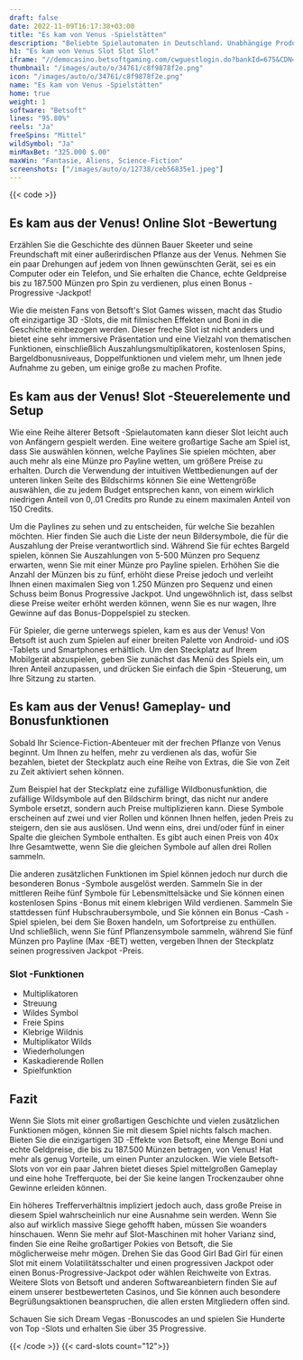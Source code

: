 ```yaml
---
draft: false
date: 2022-11-09T16:17:38+03:00
title: "Es kam von Venus -Spielstätten"
description: "Beliebte Spielautomaten in Deutschland. Unabhängige Produktbewertungen und exklusive Anmeldeangebote. Jetzt spielen!"
h1: "Es kam von Venus Slot Slot Slot"
iframe: "//democasino.betsoftgaming.com/cwguestlogin.do?bankId=675&CDN=AUTO&gameId=504"
thumbnail: "/images/auto/o/34761/c8f9878f2e.png"
icon: "/images/auto/o/34761/c8f9878f2e.png"
name: "Es kam von Venus -Spielstätten"
home: true
weight: 1
software: "Betsoft"
lines: "95.80%"
reels: "Ja"
freeSpins: "Mittel"
wildSymbol: "Ja"
minMaxBet: "325.000 $.00"
maxWin: "Fantasie, Aliens, Science-Fiction"
screenshots: ["/images/auto/o/12738/ceb56835e1.jpeg"]
---
```


{{< code >}}<h2>Es kam aus der Venus! Online Slot -Bewertung</h2><p>Erzählen Sie die Geschichte des dünnen Bauer Skeeter und seine Freundschaft mit einer außerirdischen Pflanze aus der Venus. Nehmen Sie ein paar Drehungen auf jedem von Ihnen gewünschten Gerät, sei es ein Computer oder ein Telefon, und Sie erhalten die Chance, echte Geldpreise bis zu 187.500 Münzen pro Spin zu verdienen, plus einen Bonus -Progressive -Jackpot!</p><p>Wie die meisten Fans von Betsoft's Slot Games wissen, macht das Studio oft einzigartige 3D -Slots, die mit filmischen Effekten und Boni in die Geschichte einbezogen werden. Dieser freche Slot ist nicht anders und bietet eine sehr immersive Präsentation und eine Vielzahl von thematischen Funktionen, einschließlich Auszahlungsmultiplikatoren, kostenlosen Spins, Bargeldbonusniveaus, Doppelfunktionen und vielem mehr, um Ihnen jede Aufnahme zu geben, um einige große zu machen Profite.</p><h2>Es kam aus der Venus! Slot -Steuerelemente und Setup</h2><p>Wie eine Reihe älterer Betsoft -Spielautomaten kann dieser Slot leicht auch von Anfängern gespielt werden. Eine weitere großartige Sache am Spiel ist, dass Sie auswählen können, welche Paylines Sie spielen möchten, aber auch mehr als eine Münze pro Payline wetten, um größere Preise zu erhalten. Durch die Verwendung der intuitiven Wettbedienungen auf der unteren linken Seite des Bildschirms können Sie eine Wettengröße auswählen, die zu jedem Budget entsprechen kann, von einem wirklich niedrigen Anteil von 0,.01 Credits pro Runde zu einem maximalen Anteil von 150 Credits.</p><p>Um die Paylines zu sehen und zu entscheiden, für welche Sie bezahlen möchten. Hier finden Sie auch die Liste der neun Bildersymbole, die für die Auszahlung der Preise verantwortlich sind. Während Sie für echtes Bargeld spielen, können Sie Auszahlungen von 5-500 Münzen pro Sequenz erwarten, wenn Sie mit einer Münze pro Payline spielen. Erhöhen Sie die Anzahl der Münzen bis zu fünf, erhöht diese Preise jedoch und verleiht Ihnen einen maximalen Sieg von 1.250 Münzen pro Sequenz und einen Schuss beim Bonus Progressive Jackpot. Und ungewöhnlich ist, dass selbst diese Preise weiter erhöht werden können, wenn Sie es nur wagen, Ihre Gewinne auf das Bonus-Doppelspiel zu stecken.</p><p>Für Spieler, die gerne unterwegs spielen, kam es aus der Venus! Von Betsoft ist auch zum Spielen auf einer breiten Palette von Android- und iOS -Tablets und Smartphones erhältlich. Um den Steckplatz auf Ihrem Mobilgerät abzuspielen, geben Sie zunächst das Menü des Spiels ein, um Ihren Anteil anzupassen, und drücken Sie einfach die Spin -Steuerung, um Ihre Sitzung zu starten.</p><h2>Es kam aus der Venus! Gameplay- und Bonusfunktionen</h2><p>Sobald Ihr Science-Fiction-Abenteuer mit der frechen Pflanze von Venus beginnt. Um Ihnen zu helfen, mehr zu verdienen als das, wofür Sie bezahlen, bietet der Steckplatz auch eine Reihe von Extras, die Sie von Zeit zu Zeit aktiviert sehen können.</p><p>Zum Beispiel hat der Steckplatz eine zufällige Wildbonusfunktion, die zufällige Wildsymbole auf den Bildschirm bringt, das nicht nur andere Symbole ersetzt, sondern auch Preise multiplizieren kann. Diese Symbole erscheinen auf zwei und vier Rollen und können Ihnen helfen, jeden Preis zu steigern, den sie aus auslösen. Und wenn eins, drei und/oder fünf in einer Spalte die gleichen Symbole enthalten. Es gibt auch einen Preis von 40x Ihre Gesamtwette, wenn Sie die gleichen Symbole auf allen drei Rollen sammeln.</p><p>Die anderen zusätzlichen Funktionen im Spiel können jedoch nur durch die besonderen Bonus -Symbole ausgelöst werden. Sammeln Sie in der mittleren Reihe fünf Symbole für Lebensmittelsäcke und Sie können einen kostenlosen Spins -Bonus mit einem klebrigen Wild verdienen. Sammeln Sie stattdessen fünf Hubschraubersymbole, und Sie können ein Bonus -Cash -Spiel spielen, bei dem Sie Boxen handeln, um Sofortpreise zu enthüllen. Und schließlich, wenn Sie fünf Pflanzensymbole sammeln, während Sie fünf Münzen pro Payline (Max -BET) wetten, vergeben Ihnen der Steckplatz seinen progressiven Jackpot -Preis.</p><h3>
Slot -Funktionen</h3><ul>
<li></span>
Multiplikatoren</li>
<li></span>
Streuung</li>
<li></span>
Wildes Symbol</li>
<li></span>
Freie Spins</li>
<li></span>
Klebrige Wildnis</li>
<li></span>
Multiplikator Wilds</li>
<li></span>
Wiederholungen</li>
<li></span>
Kaskadierende Rollen</li>
<li></span>
Spielfunktion</li></ul><h2>Fazit</h2><p>Wenn Sie Slots mit einer großartigen Geschichte und vielen zusätzlichen Funktionen mögen, können Sie mit diesem Spiel nichts falsch machen. Bieten Sie die einzigartigen 3D -Effekte von Betsoft, eine Menge Boni und echte Geldpreise, die bis zu 187.500 Münzen betragen, von Venus! Hat mehr als genug Vorteile, um einen Punter anzulocken. Wie viele Betsoft-Slots von vor ein paar Jahren bietet dieses Spiel mittelgroßen Gameplay und eine hohe Trefferquote, bei der Sie keine langen Trockenzauber ohne Gewinne erleiden können.</p><p>Ein höheres Trefferverhältnis impliziert jedoch auch, dass große Preise in diesem Spiel wahrscheinlich nur eine Ausnahme sein werden. Wenn Sie also auf wirklich massive Siege gehofft haben, müssen Sie woanders hinschauen. Wenn Sie mehr auf Slot-Maschinen mit hoher Varianz sind, finden Sie eine Reihe großartiger Pokies von Betsoft, die Sie möglicherweise mehr mögen. Drehen Sie das Good Girl Bad Girl für einen Slot mit einem Volatilitätsschalter und einen progressiven Jackpot oder einen Bonus-Progressive-Jackpot oder wählen Reichweite von Extras. Weitere Slots von Betsoft und anderen Softwareanbietern finden Sie auf einem unserer bestbewerteten Casinos, und Sie können auch besondere Begrüßungsaktionen beanspruchen, die allen ersten Mitgliedern offen sind.</p><p>
Schauen Sie sich Dream Vegas -Bonuscodes an und spielen Sie Hunderte von Top -Slots und erhalten Sie über 35 Progressive.</p>{{< /code >}}
{{< card-slots count="12">}}